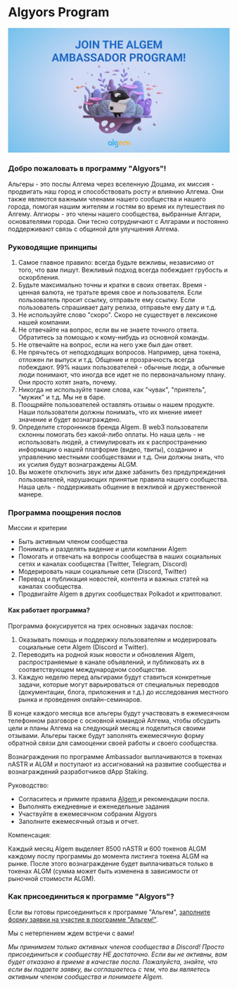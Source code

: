 # Algyors Program

![](<../../.gitbook/assets/Ambassador program twitter bg.png>)

### Добро пожаловать в программу "Algyors"!

Альгеры - это послы Алгема через вселенную Доцама, их миссия - продвигать наш город и способствовать росту и влиянию Алгема. Они также являются важными членами нашего сообщества и нашего города, помогая нашим жителям и гостям во время их путешествия по Алгему. Алгиоры - это члены нашего сообщества, выбранные Алгари, основателями города. Они тесно сотрудничают с Алгарами и постоянно поддерживают связь с общиной для улучшения Алгема.

### Руководящие принципы

1. Самое главное правило: всегда будьте вежливы, независимо от того, что вам пишут. Вежливый подход всегда побеждает грубость и оскорбления.
2. Будьте максимально точны и кратки в своих ответах. Время - ценная валюта, не тратьте время свое и пользователя. Если пользователь просит ссылку, отправьте ему ссылку. Если пользователь спрашивает дату релиза, отправьте ему дату и т.д.
3. Не используйте слово "скоро". Скоро не существует в лексиконе нашей компании.
4. Не отвечайте на вопрос, если вы не знаете точного ответа. Обратитесь за помощью к кому-нибудь из основной команды.
5. Не отвечайте на вопрос, если на него уже был дан ответ.
6. Не прячьтесь от неподходящих вопросов. Например, цена токена, отложен ли выпуск и т.д. Общение и прозрачность всегда побеждают. 99% наших пользователей - обычные люди, а обычные люди понимают, что иногда все идет не по первоначальному плану. Они просто хотят знать, почему.
7. Никогда не используйте такие слова, как "чувак", "приятель", "мужик" и т.д. Мы не в баре.
8. Поощряйте пользователей оставлять отзывы о нашем продукте. Наши пользователи должны понимать, что их мнение имеет значение и будет вознаграждено.
9. Определите сторонников бренда Algem. В web3 пользователи склонны помогать без какой-либо оплаты. Но наша цель - не использовать людей, а стимулировать их к распространению информации о нашей платформе (видео, твиты), созданию и управлению местными сообществами и т.д. Они должны знать, что их усилия будут вознаграждены ALGM.
10. Вы можете отключить звук или даже забанить без предупреждения пользователей, нарушающих принятые правила нашего сообщества. Наша цель - поддерживать общение в вежливой и дружественной манере.

### Программа поощрения послов

Миссии и критерии

* Быть активным членом сообщества
* Понимать и разделять видение и цели компании Algem
* Помогать и отвечать на вопросы сообщества в наших социальных сетях и каналах сообщества (Twitter, Telegram, Discord)
* Модерировать наши социальные сети (Discord, Twitter)
* Перевод и публикация новостей, контента и важных статей на каналах сообщества.
* Продвигайте Algem в других сообществах Polkadot и криптовалют.

#### Как работает программа?

Программа фокусируется на трех основных задачах послов:

1. Оказывать помощь и поддержку пользователям и модерировать социальные сети Algem (Discord и Twitter).
2. Переводить на родной язык новости и обновления Algem, распространяемые в канале объявлений, и публиковать их в соответствующем международном сообществе.
3. Каждую неделю перед альгирами будут ставиться конкретные задачи, которые могут варьироваться от специальных переводов (документации, блога, приложения и т.д.) до исследования местного рынка и проведения онлайн-семинаров.

В конце каждого месяца все альгеры будут участвовать в ежемесячном телефонном разговоре с основной командой Алгема, чтобы обсудить цели и планы Алгема на следующий месяц и поделиться своими отзывами. Альгеры также будут заполнять ежемесячную форму обратной связи для самооценки своей работы и своего сообщества.

Вознаграждения по программе Ambassador выплачиваются в токенах nASTR и ALGM и поступают из ассигнований на развитие сообщества и вознаграждений разработчиков dApp Staking.

Руководство:

* Согласитесь и примите правила [Algem ](https://discord.com/channels/949531419619766332/994726247370334300/994727495263858708)и рекомендации посла.
* Выполнять ежедневные и еженедельные задания
* Участвуйте в ежемесячном собрании Algyors
* Заполните ежемесячный отзыв и отчет.

Компенсация:

Каждый месяц Algem выделяет 8500 nASTR и 600 токенов ALGM каждому послу программы до момента листинга токена ALGM на рынке. После этого вознаграждение будет выплачиваться только в токенах ALGM (сумма может быть изменена в зависимости от рыночной стоимости ALGM).

### Как присоединиться к программе "Algyors"?

Если вы готовы присоединиться к программе "Альгем", [заполните форму заявки на участие в программе "Альгем!"](https://docs.google.com/forms/d/e/1FAIpQLScPxDk21qpwpKFWjr2NbXWGJBPmnDWBp9E12v7bK8hZZN4CpQ/viewform).

Мы с нетерпением ждем встречи с вами!

_Мы принимаем только активных членов сообщества в Discord! Просто присоединиться к сообществу НЕ достаточно. Если вы не активны, вам будет отказано в приеме в качестве посла. Пожалуйста, знайте, что если вы подаете заявку, вы соглашаетесь с тем, что вы являетесь активным членом сообщества и понимаете Algem._
